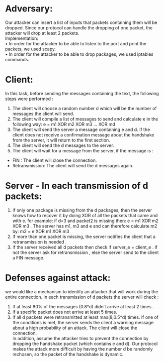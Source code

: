 # Adversary:
Our attacker can insert a list of inputs that packets containing them will be dropped. Since our protocol can handle the dropping of one packet, the attacker will drop at least 2 packets.<br />
Implementation:<br />
• In order for the attacker to be able to listen to the port and print the packets, we used scapy.<br />
• In order for the attacker to be able to drop packages, we used iptables commands.<br />

# Client:
In this task, before sending the messages containing the text, the following steps were performed :<br />
1. The client will choose a random number d which will be the number of messages the client will send.<br />
2. The client will compile a list of messages to send and calculate e in the following way: e = m1 XOR m2 XOR m3 … XOR md<br />
3. The client will send the server a message containing e and d. If the client does not receive a confirmation message about the handshake from the server, it will return to the first section.<br />
4. The client will send the d messages to the server.<br />
5. The client will wait for a message from the server, if the message is :<br />
- FIN : The client will close the connection.<br />
- Retransmission: The client will send the d messages again.<br />

# Server - In each transmission of d packets:
1. If only one package is missing from the d packages, then the server knows how to recover it by doing XOR of all the packets that came and with e. for example: if d=3 and packet2 is missing then: e = m1 XOR m2 XOR m3 . The server has m1, m3 and e and can therefore calculate m2 by: m2 = e XOR m1 XOR m3 <br />
2. If more than one packet is missing, the server notifies the client that a retransmission is needed .<br />
3. If the server received all d packets then check if server_e = client_e . if not the server ask for retransmission , else the server send to the client a FIN message.<br />

# Defenses against attack:
we would like a mechanism to identify an attacker that will work during the entire connection. In each transmission of d packets the server will check :<br />
1. If at least 80% of the messages (0.8*d) didn’t arrive at least 2 times .<br />
2. If a specific packet does not arrive at least 5 times.<br />
3. If all d packets were retransmitted at least max(8,0.5*d) times.
If one of the conditions is met, the server sends the client a warning message about a high probability of an attack. The client will close the connection.<br />
In addition, assume the attacker tries to prevent the connection by dropping the handshake packet (which contains e and d). Our protocol makes the attack more difficult by having the number d be randomly rechosen, so the packet of the handshake is dynamic.
